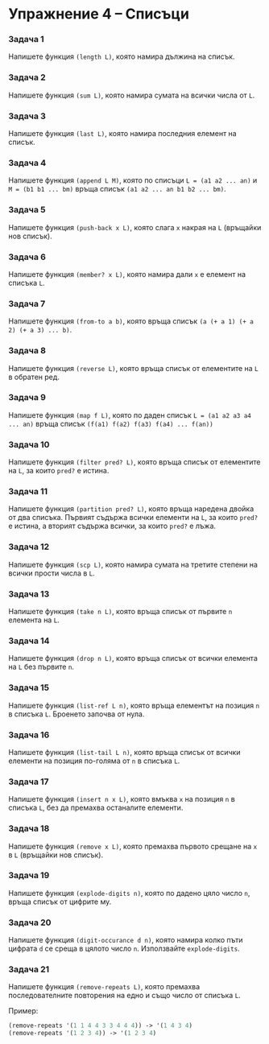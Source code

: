 # Упражнение 4 – Списъци

### Задача 1
Напишете функция `(length L)`,
която намира дължина на списък.

### Задача 2
Напишете функция `(sum L)`,
която намира сумата на всички числа от `L`.

### Задача 3
Напишете функция `(last L)`,
която намира последния елемент на списък.

### Задача 4
Напишете функция `(append L M)`,
която по списъци `L = (a1 a2 ... an)` и `M = (b1 b1 ... bm)` връща списък `(а1 a2 ... an b1 b2 ... bm)`.

### Задача 5
Напишете функция `(push-back x L)`,
която слага `x` накрая на `L` (връщайки нов списък).

### Задача 6
Напишете функция `(member? x L)`,
която намира дали `x` е елемент на списъка `L`.

### Задача 7
Напишете функция `(from-to a b)`,
която връща списък `(a (+ a 1) (+ a 2) (+ a 3) ... b)`.

### Задача 8
Напишете функция `(reverse L)`,
която връща списък от елементите на `L` в обратен ред.

### Задача 9
Напишете функция `(map f L)`,
която по даден списък `L = (a1 a2 a3 a4 ... an)` връща списък `(f(a1) f(a2) f(a3) f(a4) ... f(an))`

### Задача 10
Напишете функция `(filter pred? L)`,
която връща списък от елементите на `L`, за които `pred?` е истина.

### Задача 11
Напишете функция `(partition pred? L)`,
която връща наредена двойка от два списъка.
Първият съдържа всички елементи на `L`, за които `pred?` е истина, а вторият съдържа всички, за които `pred?` е лъжа.

### Задача 12
Напишете функция `(scp L)`,
която намира сумата на третите степени на всички прости числа в `L`.

### Задача 13
Напишете функция `(take n L)`,
която връща списък от първите `n` елемента на `L`.

### Задача 14
Напишете функция `(drop n L)`,
която връща списък от всички елемента на `L` без първите `n`.

### Задача 15
Напишете функция `(list-ref L n)`,
която връща елементът на позиция `n` в списъка `L`. Броенето започва от нула.

### Задача 16
Напишете функция `(list-tail L n)`,
която връща списък от всички елементи на позиция по-голяма от `n` в списъка `L`.

### Задача 17
Напишете функция `(insert n x L)`,
която вмъква `x` на позиция `n` в списъка `L`, без да премахва останалите елементи.

### Задача 18
Напишете функция `(remove x L)`,
която премахва първото срещане на `x` в `L` (връщайки нов списък).

### Задача 19
Напишете функция `(explode-digits n)`,
която по дадено цяло число `n`, връща списък от цифрите му.

### Задача 20
Напишете функция `(digit-occurance d n)`,
която намира колко пъти цифрата `d` се среща в цялото число `n`. Използвайте `explode-digits`.

### Задача 21
Напишете функция `(remove-repeats L)`,
която премахва последователните повторения на едно и също число от списъка `L`.

Пример:
```scheme
(remove-repeats '(1 1 4 4 3 3 4 4 4)) -> '(1 4 3 4)
(remove-repeats '(1 2 3 4)) -> '(1 2 3 4)
```
